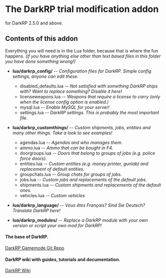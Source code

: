 The DarkRP trial modification addon
==================
for DarkRP 2.5.0 and above.

## Contents of this addon ##
Everything you will need is in the Lua folder, because that is where the fun happens. *(if you have anything else other than text based files in this folder you have done something wrong!)*



- **lua/darkrp_config/**         -- *Configuration files for DarkRP. Simple config settings, anyone can edit these.*
    - disabled_defaults.lua -- *Not satisfied with something DarkRP ships with? Want to replace something? Disable it here!*
    - licenseweapons.lua    -- *Weapons that require a license to carry (only when the license config option is enabled.)*
    - mysql.lua             -- *Enable MySQL for your server!*
    - settings.lua          -- *DarkRP settings. This is probably the most important file.*



- **lua/darkrp_customthings/**  -- *Custom shipments, jobs, entities and many other things. Take a look to see examples!*
    - agendas.lua           -- *Agendas and who manages them.*
    - ammo.lua              -- *Ammo that can be bought in F4.*
    - doorgroups.lua        -- *Doors that belong to groups of jobs (e.g. police force doors).*
    - entities.lua          -- *Custom entities (e.g. money printer, gunlab) and replacement of default entities.*
    - groupchats.lua        -- *Group chats for groups of jobs.*
    - jobs.lua              -- *Custom jobs and replacements of the default jobs.*
    - shipments.lua         -- *Custom shipments and replacements of the default ones.*
    - vehicles.lua          -- *Custom vehicles*



- **lua/darkrp_language/**      -- *Vous êtes Français? Sind Sie Deutsch? Translate DarkRP here!*



- **lua/darkrp_modules/**       -- *Replace a DarkRP module with your own version or script your own mod for DarkRP!*

#### The base of DarkRP. ####
[DarkRP Gamemode Git Repo](https://github.com/FPtje/DarkRP)

#### DarkRP wiki with guides, tutorials and documentation. ####
[DarkRP Wiki](http://wiki.darkrp.com/index.php/Main_Page)
